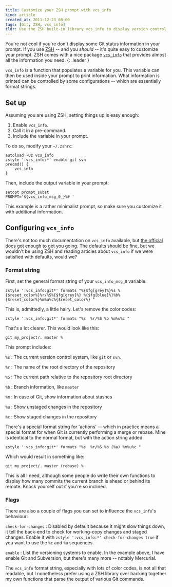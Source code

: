 ```yaml
---
title: Customize your ZSH prompt with vcs_info
kind: article
created_at: 2011-12-23 08:00
tags: [Git, ZSH, vcs_info]
tldr: Use the ZSH built-in library vcs_info to display version control information in your prompt.
---
```

You're not cool if you're don't display some Git status information in your prompt. If you use [ZSH][] -- and you _should_ -- it's quite easy to customize your prompt. ZSH comes with a nice package [`vcs_info`][vcs_info] that provides almost all the information you need.
{: .leader }

`vcs_info` is a function that populates a variable for you. This variable can then be used inside your prompt to print information. What information is printed can be controlled by some configurations -- which are essentially format strings.

## Set up

Assuming you are using ZSH, setting things up is easy enough:

1. Enable `vcs_info`.
2. Call it in a pre-command.
3. Include the variable in your prompt.

To do so, modify your `~/.zshrc`:

    autoload -Uz vcs_info
    zstyle ':vcs_info:*' enable git svn
    precmd() {
        vcs_info
    }

Then, include the output variable in your prompt:

    setopt prompt_subst
    PROMPT='${vcs_info_msg_0_}%# '

This example is a rather minimalist prompt, so make sure you customize it with additional information.

## Configuring `vcs_info`

There's not too much documentation on `vcs_info` available, but [the official docs][vcs_info] got enough to get you going. The defaults should be fine, but we wouldn't be using ZSH and reading articles about `vcs_info` if we were satisfied with defaults, would we?


### Format string

First, set the general format string of your `vcs_info_msg_0` variable:

    zstyle ':vcs_info:git*' formats "%{$fg[grey]%}%s %{$reset_color%}%r/%S%{$fg[grey]%} %{$fg[blue]%}%b%{$reset_color%}%m%u%c%{$reset_color%} "

This is, admittedly, a little hairy. Let's remove the color codes:

    zstyle ':vcs_info:git*' formats "%s  %r/%S %b %m%u%c "

That's a lot clearer. This would look like this:

    git my_project/. master %

This prompt includes:

`%s`
: The current version control system, like `git` or `svn`.

`%r`
: The name of the root directory of the repository

`%S`
: The current path relative to the repository root directory

`%b`
: Branch information, like `master`

`%m`
: In case of Git, show information about stashes

`%u`
: Show unstaged changes in the repository

`%c`
: Show staged changes in the repository

There's a special format string for 'actions' -- which in practice means a special format for when Git is currently performing a merge or rebase. Mine is identical to the normal format, but with the action string added:

    zstyle ':vcs_info:git*' formats "%s  %r/%S %b (%a) %m%u%c "

Which would result in something like:

    git my_project/. master (rebase) %

This is all I need, although some people do write their own functions to display how many commits the current branch is ahead or behind its remote. Knock yourself out if you're so inclined.

### Flags

There are also a couple of flags you can set to influence the `vcs_info`'s behaviour:

`check-for-changes`
: Disabled by default because it might slow things down, it tell the back-end to check for working-copy changes and staged changes. Enable it with `zstyle ':vcs_info:*' check-for-changes true` if you want to use the `%c` and `%u` sequences.

`enable`
: List the versioning systems to enable. In the example above, I have enable Git and Subversion, but there's many more -- notably Mercurial.

The `vcs_info` format string, especially with lots of color codes, is not all that readable, but I nonetheless prefer using a ZSH library over hacking together my own functions that parse the output of various Git commands.

[vcs_info]: http://zsh.sourceforge.net/Doc/Release/User-Contributions.html#Version-Control-Information
[ZSH]: http://www.zsh.org
